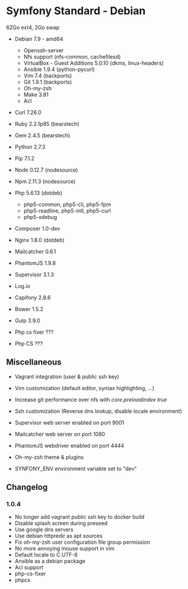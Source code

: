 # Symfony Standard - Debian #

62Go ext4, 2Go swap

 * Debian 7.9 - amd64
   * Openssh-server
   * Nfs support (nfs-common, cachefilesd)
   * VirtualBox - Guest Additions 5.0.10 (dkms, linux-headers)
   * Ansible 1.9.4 (python-pycurl)
   * Vim 7.4 (backports)
   * Git 1.9.1 (backports)
   * Oh-my-zsh
   * Make 3.81
   * Acl

 * Curl 7.26.0
 * Ruby 2.2.1p85 (bearstech)
 * Gem 2.4.5 (bearstech)
 * Python 2.7.3
 * Pip 7.1.2
 * Node 0.12.7 (nodesource)
 * Npm 2.11.3 (nodesource)
 * Php 5.6.13 (dotdeb)
   * php5-common, php5-cli, php5-fpm
   * php5-readline, php5-intl, php5-curl
   * php5-xdebug
 * Composer 1.0-dev
 * Nginx 1.8.0 (dotdeb)
 * Mailcatcher 0.6.1
 * PhantomJS 1.9.8
 * Supervisor 3.1.3
 * Log.io
 * Capifony 2.8.6
 * Bower 1.5.2
 * Gulp 3.9.0
 * Php cs fixer ???
 * Php CS ???

## Miscellaneous ##

 * Vagrant integration (user & public ssh key)
 * Vim customization (default editor, syntax highlighting, ...)
 * Increase git performance over nfs with *core.preloadindex true*

 * Ssh customization (Reverse dns lookup, disable locale environment)
 * Supervisor web server enabled on port 9001
 * Mailcatcher web server on port 1080
 * PhantomJS webdriver enabled on port 4444
 * Oh-my-zsh theme & plugins
 * SYNFONY_ENV environment variable set to "dev"

## Changelog ##

### 1.0.4

* No longer add vagrant public ssh key to docker build
* Disable splash screen during preseed
* Use google dns servers
* Use debian httpredir as apt sources
* Fix oh-my-zsh user configuration file group permission
* No more annoying mouse support in vim
* Default locale to C.UTF-8
* Ansible as a debian package
* Acl support
* php-cs-fixer
* phpcs
